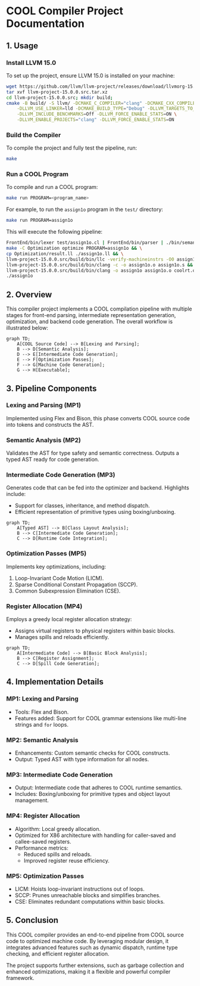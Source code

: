 # COOL Compiler Project Documentation

## 1. Usage
### Install LLVM 15.0
To set up the project, ensure LLVM 15.0 is installed on your machine:

```bash
wget https://github.com/llvm/llvm-project/releases/download/llvmorg-15.0.0/llvm-project-15.0.0.src.tar.xz
tar xvf llvm-project-15.0.0.src.tar.xz
cd llvm-project-15.0.0.src; mkdir build;
cmake -B build/ -S llvm/ -DCMAKE_C_COMPILER="clang" -DCMAKE_CXX_COMPILER="clang++" \
    -DLLVM_USE_LINKER=lld -DCMAKE_BUILD_TYPE="Debug" -DLLVM_TARGETS_TO_BUILD="X86" \
    -DLLVM_INCLUDE_BENCHMARKS=Off -DLLVM_FORCE_ENABLE_STATS=ON \
    -DLLVM_ENABLE_PROJECTS="clang" -DLLVM_FORCE_ENABLE_STATS=ON 
```

### Build the Compiler
To compile the project and fully test the pipeline, run:

```bash
make
```

### Run a COOL Program
To compile and run a COOL program:

```bash
make run PROGRAM=<program_name>
```

For example, to run the `assign1o` program in the `test/` directory:

```bash
make run PROGRAM=assign1o
```

This will execute the following pipeline:

```bash
FrontEnd/bin/lexer test/assign1o.cl | FrontEnd/bin/parser | ./bin/semant | CodeGen/bin/cgen-2 > Optimization/tests/testing/assign1o.ll 2>/dev/null && \
make -C Optimization optimize PROGRAM=assign1o && \
cp Optimization/result.ll ./assign1o.ll && \
llvm-project-15.0.0.src/build/bin/llc -verify-machineinstrs -O0 assign1o.ll -o assign1o.s && \
llvm-project-15.0.0.src/build/bin/clang -c -o assign1o.o assign1o.s && \
llvm-project-15.0.0.src/build/bin/clang -o assign1o assign1o.o coolrt.o && \
./assign1o
```

## 2. Overview
This compiler project implements a COOL compilation pipeline with multiple stages for front-end parsing, intermediate representation generation, optimization, and backend code generation. The overall workflow is illustrated below:

```mermaid
graph TD;
    A[COOL Source Code] --> B[Lexing and Parsing];
    B --> D[Semantic Analysis];
    D --> E[Intermediate Code Generation];
    E --> F[Optimization Passes];
    F --> G[Machine Code Generation];
    G --> H[Executable];
```

## 3. Pipeline Components
### Lexing and Parsing (MP1)
Implemented using Flex and Bison, this phase converts COOL source code into tokens and constructs the AST.

### Semantic Analysis (MP2)
Validates the AST for type safety and semantic correctness. Outputs a typed AST ready for code generation.

### Intermediate Code Generation (MP3)
Generates code that can be fed into the optimizer and backend. Highlights include:
- Support for classes, inheritance, and method dispatch.
- Efficient representation of primitive types using boxing/unboxing.

```mermaid
graph TD;
    A[Typed AST] --> B[Class Layout Analysis];
    B --> C[Intermediate Code Generation];
    C --> D[Runtime Code Integration];
```

### Optimization Passes (MP5)
Implements key optimizations, including:
1. Loop-Invariant Code Motion (LICM).
2. Sparse Conditional Constant Propagation (SCCP).
3. Common Subexpression Elimination (CSE).

### Register Allocation (MP4)
Employs a greedy local register allocation strategy:
- Assigns virtual registers to physical registers within basic blocks.
- Manages spills and reloads efficiently.

```mermaid
graph TD;
    A[Intermediate Code] --> B[Basic Block Analysis];
    B --> C[Register Assignment];
    C --> D[Spill Code Generation];
```

## 4. Implementation Details
### MP1: Lexing and Parsing
- Tools: Flex and Bison.
- Features added: Support for COOL grammar extensions like multi-line strings and `for` loops.

### MP2: Semantic Analysis
- Enhancements: Custom semantic checks for COOL constructs.
- Output: Typed AST with type information for all nodes.

### MP3: Intermediate Code Generation
- Output: Intermediate code that adheres to COOL runtime semantics.
- Includes: Boxing/unboxing for primitive types and object layout management.

### MP4: Register Allocation
- Algorithm: Local greedy allocation.
- Optimized for X86 architecture with handling for caller-saved and callee-saved registers.
- Performance metrics:
    - Reduced spills and reloads.
    - Improved register reuse efficiency.

### MP5: Optimization Passes
- LICM: Hoists loop-invariant instructions out of loops.
- SCCP: Prunes unreachable blocks and simplifies branches.
- CSE: Eliminates redundant computations within basic blocks.

## 5. Conclusion
This COOL compiler provides an end-to-end pipeline from COOL source code to optimized machine code. By leveraging modular design, it integrates advanced features such as dynamic dispatch, runtime type checking, and efficient register allocation.

The project supports further extensions, such as garbage collection and enhanced optimizations, making it a flexible and powerful compiler framework.

